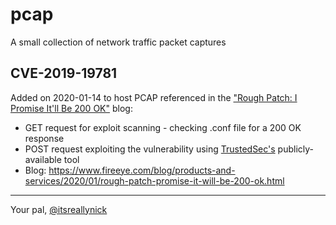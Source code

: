 # pcap
A small collection of network traffic packet captures

## CVE-2019-19781
Added on 2020-01-14 to host PCAP referenced in the ["Rough Patch: I Promise It'll Be 200 OK"](https://www.fireeye.com/blog/products-and-services/2020/01/rough-patch-promise-it-will-be-200-ok.html) blog:
* GET request for exploit scanning - checking .conf file for a 200 OK response
* POST request exploiting the vulnerability using [TrustedSec's](https://github.com/trustedsec/cve-2019-19781) publicly-available tool
* Blog: https://www.fireeye.com/blog/products-and-services/2020/01/rough-patch-promise-it-will-be-200-ok.html

---
Your pal, [@itsreallynick](https://twitter.com/ItsReallyNick)

